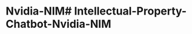 # Nvidia-NIM#   I n t e l l e c t u a l - P r o p e r t y - C h a t b o t - N v i d i a - N I M  
 